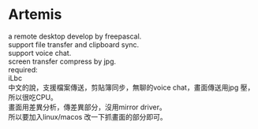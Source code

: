 # Artemis
a remote desktop develop by freepascal.</br>
support file transfer and clipboard sync.</br>
support voice chat.</br>
screen transfer compress by jpg.</br>
required:</br>
iLbc</br>
中文的說，支援檔案傳送，剪貼簿同步，無聊的voice chat，畫面傳送用jpg 壓，所以很吃CPU。</br>
畫面用差異分析，傳差異部分，沒用mirror driver。</br>
所以要加入linux/macos  改一下抓畫面的部分即可。</br>

